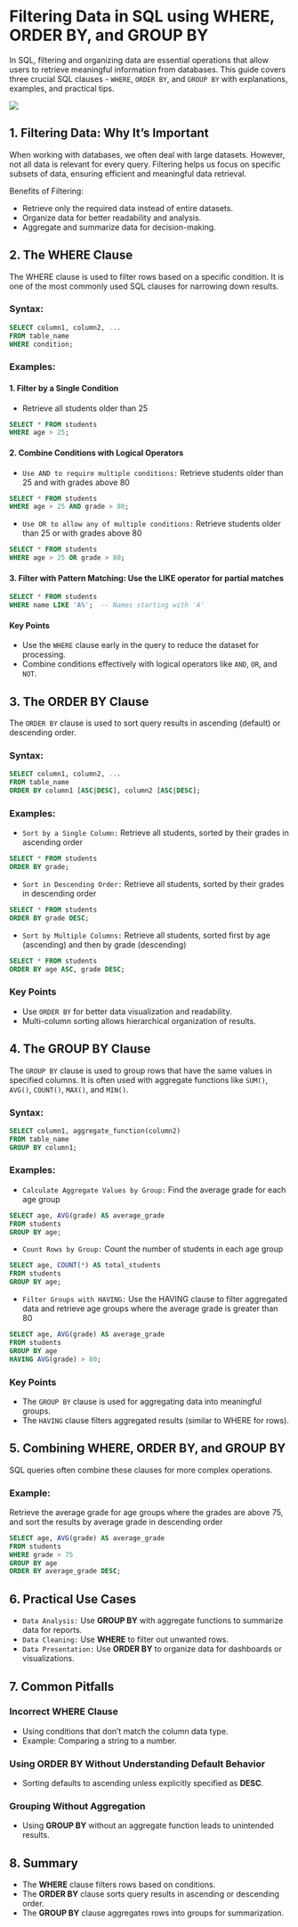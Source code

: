 # Filtering Data in SQL using WHERE, ORDER BY, and GROUP BY
In SQL, filtering and organizing data are essential operations that allow users to retrieve meaningful information from databases. This guide covers three crucial SQL clauses - `WHERE`, `ORDER BY`, and `GROUP BY` with explanations, examples, and practical tips.

[![](https://markdown-videos-api.jorgenkh.no/youtube/dWcsuQcab7s)](https://youtu.be/dWcsuQcab7s)

## 1. Filtering Data: Why It’s Important
When working with databases, we often deal with large datasets. However, not all data is relevant for every query. Filtering helps us focus on specific subsets of data, ensuring efficient and meaningful data retrieval.

Benefits of Filtering:
* Retrieve only the required data instead of entire datasets.
* Organize data for better readability and analysis.
* Aggregate and summarize data for decision-making.

## 2. The WHERE Clause
The WHERE clause is used to filter rows based on a specific condition. It is one of the most commonly used SQL clauses for narrowing down results.
### Syntax:
```sql
SELECT column1, column2, ...
FROM table_name
WHERE condition;
```

### Examples:
#### 1. Filter by a Single Condition
* Retrieve all students older than 25
```sql
SELECT * FROM students
WHERE age > 25;
```

#### 2. Combine Conditions with Logical Operators
* `Use AND to require multiple conditions:` Retrieve students older than 25 and with grades above 80
```sql
SELECT * FROM students
WHERE age > 25 AND grade > 80;
```

* `Use OR to allow any of multiple conditions:` Retrieve students older than 25 or with grades above 80
```sql
SELECT * FROM students
WHERE age > 25 OR grade > 80;
```

#### 3. Filter with Pattern Matching: Use the LIKE operator for partial matches
```sql
SELECT * FROM students
WHERE name LIKE 'A%';  -- Names starting with 'A'
```

#### Key Points
* Use the `WHERE` clause early in the query to reduce the dataset for processing.
* Combine conditions effectively with logical operators like `AND`, `OR`, and `NOT`.

## 3. The ORDER BY Clause
The `ORDER BY` clause is used to sort query results in ascending (default) or descending order.
### Syntax:
```sql
SELECT column1, column2, ...
FROM table_name
ORDER BY column1 [ASC|DESC], column2 [ASC|DESC];
```

### Examples:
* `Sort by a Single Column:` Retrieve all students, sorted by their grades in ascending order
```sql
SELECT * FROM students
ORDER BY grade;
```

* `Sort in Descending Order:` Retrieve all students, sorted by their grades in descending order
```sql
SELECT * FROM students
ORDER BY grade DESC;
```

* `Sort by Multiple Columns:` Retrieve all students, sorted first by age (ascending) and then by grade (descending)
```sql
SELECT * FROM students
ORDER BY age ASC, grade DESC;
```

### Key Points
* Use `ORDER BY` for better data visualization and readability.
* Multi-column sorting allows hierarchical organization of results.

## 4. The GROUP BY Clause
The `GROUP BY` clause is used to group rows that have the same values in specified columns. It is often used with aggregate functions like `SUM()`, `AVG()`, `COUNT()`, `MAX()`, and `MIN()`.
### Syntax:
```sql
SELECT column1, aggregate_function(column2)
FROM table_name
GROUP BY column1;
```

### Examples:
* `Calculate Aggregate Values by Group:` Find the average grade for each age group
```sql
SELECT age, AVG(grade) AS average_grade
FROM students
GROUP BY age;
```

* `Count Rows by Group:` Count the number of students in each age group
```sql
SELECT age, COUNT(*) AS total_students
FROM students
GROUP BY age;
```

* `Filter Groups with HAVING:` Use the HAVING clause to filter aggregated data and retrieve age groups where the average grade is greater than 80
```sql
SELECT age, AVG(grade) AS average_grade
FROM students
GROUP BY age
HAVING AVG(grade) > 80;
```

### Key Points
* The `GROUP BY` clause is used for aggregating data into meaningful groups.
* The `HAVING` clause filters aggregated results (similar to WHERE for rows).

## 5. Combining WHERE, ORDER BY, and GROUP BY
SQL queries often combine these clauses for more complex operations.
### Example:
Retrieve the average grade for age groups where the grades are above 75, and sort the results by average grade in descending order
```sql
SELECT age, AVG(grade) AS average_grade
FROM students
WHERE grade > 75
GROUP BY age
ORDER BY average_grade DESC;
```

## 6. Practical Use Cases
* `Data Analysis:` Use **GROUP BY** with aggregate functions to summarize data for reports.
* `Data Cleaning:` Use **WHERE** to filter out unwanted rows.
* `Data Presentation:` Use **ORDER BY** to organize data for dashboards or visualizations.

## 7. Common Pitfalls
### Incorrect WHERE Clause
* Using conditions that don’t match the column data type.
* Example: Comparing a string to a number.

### Using ORDER BY Without Understanding Default Behavior
* Sorting defaults to ascending unless explicitly specified as **DESC**.

### Grouping Without Aggregation
* Using **GROUP BY** without an aggregate function leads to unintended results.

## 8. Summary
* The **WHERE** clause filters rows based on conditions.
* The **ORDER BY** clause sorts query results in ascending or descending order.
* The **GROUP BY** clause aggregates rows into groups for summarization.